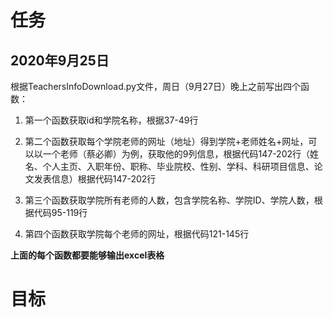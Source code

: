 # 任务
## 2020年9月25日
根据TeachersInfoDownload.py文件，周日（9月27日）晚上之前写出四个函数：

1. 第一个函数获取id和学院名称，根据37-49行

2. 第二个函数获取每个学院老师的网址（地址）得到学院+老师姓名+网址，可以以一个老师（蔡必卿）为例，获取他的9列信息，根据代码147-202行（姓名、个人主页、入职年份、职称、毕业院校、性别、学科、科研项目信息、论文发表信息）根据代码147-202行
   
3. 第三个函数获取学院所有老师的人数，包含学院名称、学院ID、学院人数，根据代码95-119行


4. 第四个函数获取学院每个老师的网址，根据代码121-145行
   
**上面的每个函数都要能够输出excel表格**

# 目标
